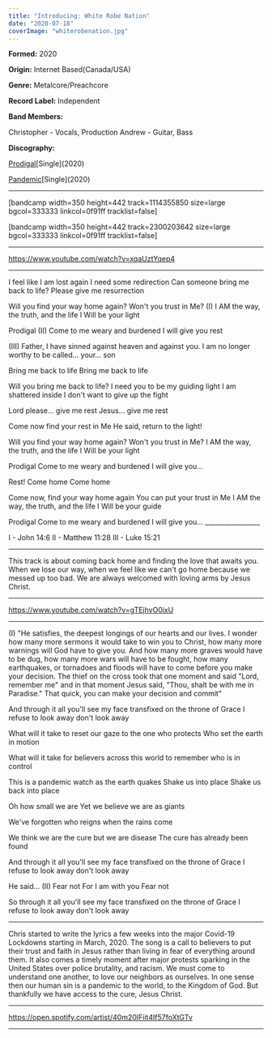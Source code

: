 ```yaml
---
title: "Introducing: White Robe Nation"
date: "2020-07-18"
coverImage: "whiterobenation.jpg"
---
```


**Formed:** 2020

**Origin:** Internet Based(Canada/USA)

**Genre:** Metalcore/Preachcore

**Record Label:** Independent

**Band Members:**

Christopher - Vocals, Production Andrew - Guitar, Bass

**Discography:**

[Prodigal](https://whiterobenation.bandcamp.com/track/prodigal)\[Single\](2020)

[Pandemic](https://whiterobenation.bandcamp.com/track/pandemic)\[Single\](2020)

* * *

\[bandcamp width=350 height=442 track=1114355850 size=large bgcol=333333 linkcol=0f91ff tracklist=false\]

\[bandcamp width=350 height=442 track=2300203642 size=large bgcol=333333 linkcol=0f91ff tracklist=false\]

* * *

https://www.youtube.com/watch?v=xqaUztYqep4

* * *

I feel like I am lost again I need some redirection Can someone bring me back to life? Please give me resurrection

Will you find your way home again? Won't you trust in Me? (I) I AM the way, the truth, and the life I Will be your light

Prodigal (II) Come to me weary and burdened I will give you rest

(III) Father, I have sinned against heaven and against you. I am no longer worthy to be called... your... son

Bring me back to life Bring me back to life

Will you bring me back to life? I need you to be my guiding light I am shattered inside I don't want to give up the fight

Lord please... give me rest Jesus... give me rest

Come now find your rest in Me He said, return to the light!

Will you find your way home again? Won't you trust in Me? I AM the way, the truth, and the life I Will be your light

Prodigal Come to me weary and burdened I will give you...

Rest! Come home Come home

Come now, find your way home again You can put your trust in Me I AM the way, the truth, and the life I Will be your guide

Prodigal Come to me weary and burdened I will give you... \_\_\_\_\_\_\_\_\_\_\_\_\_\_\_\_\_

I - John 14:6 II - Matthew 11:28 III - Luke 15:21

* * *

This track is about coming back home and finding the love that awaits you. When we lose our way, when we feel like we can't go home because we messed up too bad. We are always welcomed with loving arms by Jesus Christ.

* * *

https://www.youtube.com/watch?v=gTEjhvO0ixU

* * *

(I) "He satisfies, the deepest longings of our hearts and our lives. I wonder how many more sermons it would take to win you to Christ, how many more warnings will God have to give you. And how many more graves would have to be dug, how many more wars will have to be fought, how many earthquakes, or tornadoes and floods will have to come before you make your decision. The thief on the cross took that one moment and said "Lord, remember me" and in that moment Jesus said, "Thou, shalt be with me in Paradise." That quick, you can make your decision and commit"

And through it all you'll see my face transfixed on the throne of Grace I refuse to look away don't look away

What will it take to reset our gaze to the one who protects Who set the earth in motion

What will it take for believers across this world to remember who is in control

This is a pandemic watch as the earth quakes Shake us into place Shake us back into place

Oh how small we are Yet we believe we are as giants

We've forgotten who reigns when the rains come

We think we are the cure but we are disease The cure has already been found

And through it all you'll see my face transfixed on the throne of Grace I refuse to look away don't look away

He said... (II) Fear not For I am with you Fear not

So through it all you'll see my face transfixed on the throne of Grace I refuse to look away don't look away

* * *

Chris started to write the lyrics a few weeks into the major Covid-19 Lockdowns starting in March, 2020. The song is a call to believers to put their trust and faith in Jesus rather than living in fear of everything around them. It also comes a timely moment after major protests sparking in the United States over police brutality, and racism. We must come to understand one another, to love our neighbors as ourselves. In one sense then our human sin is a pandemic to the world, to the Kingdom of God. But thankfully we have access to the cure, Jesus Christ.

* * *

https://open.spotify.com/artist/40m20IFiit4If57foXtGTv

* * *
